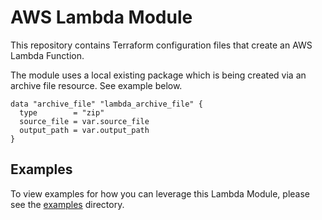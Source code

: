 # AWS Lambda Module

This repository contains Terraform configuration files that create an AWS Lambda Function.

The module uses a local existing package which is being created via an archive file resource. See example below.

```
data "archive_file" "lambda_archive_file" {
  type        = "zip"
  source_file = var.source_file
  output_path = var.output_path
}
```

## Examples

To view examples for how you can leverage this Lambda Module, please see the [examples](https://github.com/defenseunicorns/delivery-aws-iac/tree/main/examples) directory.
